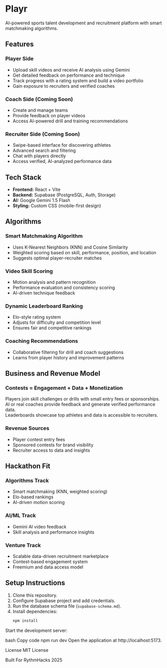 # Playr

AI-powered sports talent development and recruitment platform with smart matchmaking algorithms.

## Features

### Player Side
- Upload skill videos and receive AI analysis using Gemini
- Get detailed feedback on performance and technique
- Track progress with a rating system and build a video portfolio
- Gain exposure to recruiters and verified coaches

### Coach Side (Coming Soon)
- Create and manage teams
- Provide feedback on player videos
- Access AI-powered drill and training recommendations

### Recruiter Side (Coming Soon)
- Swipe-based interface for discovering athletes
- Advanced search and filtering
- Chat with players directly
- Access verified, AI-analyzed performance data

## Tech Stack

- **Frontend:** React + Vite  
- **Backend:** Supabase (PostgreSQL, Auth, Storage)  
- **AI:** Google Gemini 1.5 Flash  
- **Styling:** Custom CSS (mobile-first design)

## Algorithms

### Smart Matchmaking Algorithm
- Uses K-Nearest Neighbors (KNN) and Cosine Similarity
- Weighted scoring based on skill, performance, position, and location
- Suggests optimal player-recruiter matches

### Video Skill Scoring
- Motion analysis and pattern recognition
- Performance evaluation and consistency scoring
- AI-driven technique feedback

### Dynamic Leaderboard Ranking
- Elo-style rating system
- Adjusts for difficulty and competition level
- Ensures fair and competitive rankings

### Coaching Recommendations
- Collaborative filtering for drill and coach suggestions
- Learns from player history and improvement patterns

## Business and Revenue Model

### Contests = Engagement + Data + Monetization
Players join skill challenges or drills with small entry fees or sponsorships.  
AI or real coaches provide feedback and generate verified performance data.  
Leaderboards showcase top athletes and data is accessible to recruiters.

### Revenue Sources
- Player contest entry fees
- Sponsored contests for brand visibility
- Recruiter access to data and insights

## Hackathon Fit

### Algorithms Track
- Smart matchmaking (KNN, weighted scoring)
- Elo-based rankings
- AI-driven motion scoring

### AI/ML Track
- Gemini AI video feedback
- Skill analysis and performance insights

### Venture Track
- Scalable data-driven recruitment marketplace
- Contest-based engagement system
- Freemium and data access model

## Setup Instructions

1. Clone this repository.
2. Configure Supabase project and add credentials.
3. Run the database schema file (`supabase-schema.md`).
4. Install dependencies:
   ```bash
   npm install
Start the development server:

bash
Copy code
npm run dev
Open the application at http://localhost:5173.

License
MIT License

Built For
RythmHacks 2025
